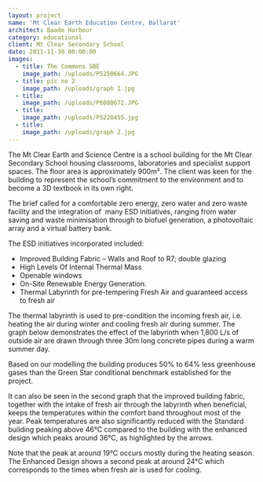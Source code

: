 ```yaml
---
layout: project
name: 'Mt Clear Earth Education Centre, Ballarat'
architect: Baade Harbour
category: educational
client: Mt Clear Secondary School
date: 2011-11-30 00:00:00
images:
  - title: The Commons SBE
    image_path: /uploads/P5250664.JPG
  - title: pic no 2
    image_path: /uploads/graph 1.jpg
  - title:
    image_path: /uploads/P6080672.JPG
  - title:
    image_path: /uploads/P5220455.jpg
  - title:
    image_path: /uploads/graph 2.jpg
---
```



The Mt Clear Earth and Science Centre is a school building for the Mt Clear Secondary School housing classrooms, laboratories and specialist support spaces. The floor area is approximately 900m². The client was keen for the building to represent the school’s commitment to the environment and to become a 3D textbook in its own right.

The brief called for a comfortable zero energy, zero water and zero waste facility and the integration of  many ESD initiatives, ranging from water saving and waste minimisation through to biofuel generation, a photovoltaic array and a virtual battery bank.

The ESD initiatives incorporated included:

* Improved Building Fabric – Walls and Roof to R7; double glazing
* High Levels Of Internal Thermal Mass
* Openable windows
* On-Site Renewable Energy Generation.
* Thermal Labyrinth for pre-tempering Fresh Air and guaranteed access to fresh air

The thermal labyrinth is used to pre-condition the incoming fresh air, i.e. heating the air during winter and cooling fresh air during summer. The graph below demonstrates the effect of the labyrinth when 1,800 L/s of outside air are drawn through three 30m long concrete pipes during a warm summer day.

Based on our modelling the building produces 50% to 64% less greenhouse gases than the Green Star conditional benchmark established for the project.

It can also be seen in the second graph that the improved building fabric, together with the intake of fresh air through the labyrinth when beneficial, keeps the temperatures within the comfort band throughout most of the year. Peak temperatures are also significantly reduced with the Standard building peaking above 46°C compared to the building with the enhanced design which peaks around 36°C, as highlighted by the arrows.

Note that the peak at around 19°C occurs mostly during the heating season. The Enhanced Design shows a second peak at around 24°C which corresponds to the times when fresh air is used for cooling.